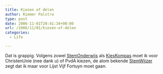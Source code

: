 ```yaml
---
title: Kiezen of delen
author: Riemer Palstra
type: post
date: 2006-11-01T20:41:34+00:00
url: /2006/11/01/kiezen-of-delen
categories:
  - Life

---
```

Dat is grappig. Volgens zowel [StemOnderwijs][1] als [KiesKompas][2] moet ik voor ChristenUnie (nee dank u) of PvdA kiezen, de alom bekende [StemWijzer][3] zegt dat ik maar voor Lijst Vijf Fortuyn moet gaan.

 [1]: http://www.stemonderwijs.nl/
 [2]: http://www.kieskompas.nl/
 [3]: http://www.stemwijzer.nl/